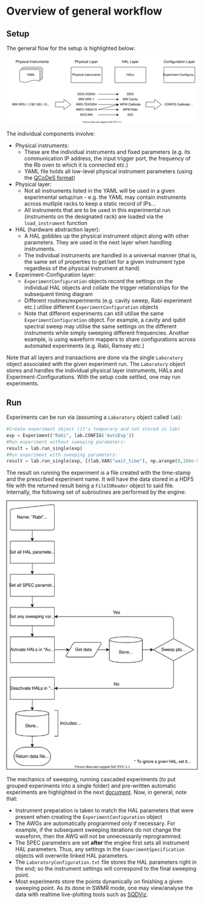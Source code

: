 # Overview of general workflow

## Setup

The general flow for the setup is highlighted below:

![ExpSetup](Exp_Overview_Setup.drawio.svg)

The individual components involve:
- Physical instruments:
    - These are the individual instruments and fixed parameters (e.g. its communication IP address, the input trigger port, the frequency of the Rb oven to which it is connected etc.)
    - YAML file holds all low-level physical instrument parameters (using the [QCoDeS format](https://qcodes.github.io/Qcodes/examples/Station.html))
- Physical layer:
    - Not all instruments listed in the YAML will be used in a given experimental setup/run - e.g. the YAML may contain instruments across mutliple racks to keep a static record of IPs...
    - All instruments that are to be used in this experimental run (instruments on the designated rack) are loaded via the `load_instrument` function
- HAL (hardware abstraction layer):
    - A HAL gobbles up the physical instrument object along with other parameters. They are used in the next layer when handling instruments.
    - The individual instruments are handled in a universal manner (that is, the same set of properties to get/set for a given instrument type regardless of the physical instrument at hand)
- Experiment-Configuration layer:
    - `ExperimentConfiguration` objects record the settings on the individual HAL objects and collate the trigger relationships for the subsequent timing diagram
    - Different routines/experiments (e.g. cavity sweep, Rabi experiment etc.) utilise different `ExperimentConfiguration` objects
    - Note that different experiments can still utilise the same `ExperimentConfiguration` object. For example, a cavity and qubit spectral sweep may utilise the same settings on the different instruments while simply sweeping different frequencies. Another example, is using waveform mappers to share configurations across automated experiments (e.g. Rabi, Ramsey etc.)

Note that all layers and transactions are done via the single `Laboratory` object associated with the given experiment run. The `Laboratory` object stores and handles the individual physical layer instruments, HALs and Experiment-Configurations. With the setup code settled, one may run experiments.

## Run

Experiments can be run via (assuming a `Laboratory` object called `lab`):

``` python
#Create experiment object (it's temporary and not stored in lab)
exp = Experiment("Rabi", lab.CONFIG('AutoExp'))
#Run experiment without sweeping parameters:
result = lab.run_single(exp)
#Run experiment with sweeping parameters:
result = lab.run_single(exp, [(lab.VAR("wait_time"), np.arange(0,100e-9,10e-9))])
```

The result on running the experiment is a file created with the time-stamp and the prescribed experiment name. It will have the data stored in a HDF5 file with the returned result being a `FileIOReader` object to said file. Internally, the following set of subroutines are performed by the engine:

![ExpRun](Exp_Overview_Run.drawio.svg)

The mechanics of sweeping, running cascaded experiments (to put grouped experiments into a single folder) and pre-written automatic experiments are highlighted in the next [document](Exp_Sweep.md). Now, in general, note that:

- Instrument preparation is taken to match the HAL parameters that were present when creating the `ExperimentConfiguration` object
- The AWGs are automatically programmed only if necessary. For example, if the subsequent sweeping iterations do not change the waveform, then the AWG will not be unnecessarily reprogrammed.
- The SPEC parameters are set **after** the engine first sets all instrument HAL parameters. Thus, any settings in the `ExperimentSpecification` objects will overwrite linked HAL parameters.
- The `LaboratoryConfiguration.txt` file stores the HAL parameters right in the end; so the instrument settings will correspond to the final sweeping point.
- Most experiments store the points dynamically on finishing a given sweeping point. As its done in SWMR mode, one may view/analyse the data with realtime live-plotting tools such as [SQDViz](https://github.com/sqdlab/SQDViz).
